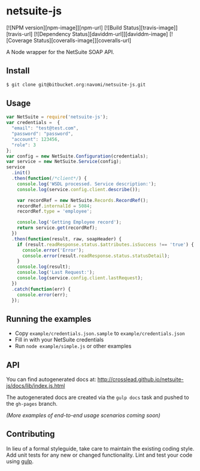 # netsuite-js 
[![NPM version][npm-image]][npm-url] [![Build Status][travis-image]][travis-url] [![Dependency Status][daviddm-url]][daviddm-image] [![Coverage Status][coveralls-image]][coveralls-url]

A Node wrapper for the NetSuite SOAP API.


## Install

```bash
$ git clone git@bitbucket.org:navomi/netsuite-js.git
```


## Usage

```javascript
var NetSuite = require('netsuite-js');
var credentials =  {
  "email": "test@test.com",
  "password": "password",
  "account": 123456,
  "role": 3
};
var config = new NetSuite.Configuration(credentials);
var service = new NetSuite.Service(config);
service
  .init()
  .then(function(/*client*/) {
    console.log('WSDL processed. Service description:');
    console.log(service.config.client.describe());

    var recordRef = new NetSuite.Records.RecordRef();
    recordRef.internalId = 5084;
    recordRef.type = 'employee';

    console.log('Getting Employee record');
    return service.get(recordRef);
  })
  .then(function(result, raw, soapHeader) {
    if (result.readResponse.status.$attributes.isSuccess !== 'true') {
      console.error('Error');
      console.error(result.readResponse.status.statusDetail);
    }
    console.log(result);
    console.log('Last Request:');
    console.log(service.config.client.lastRequest);
  })
  .catch(function(err) {
    console.error(err);
  });
```

## Running the examples

* Copy `example/credentials.json.sample` to `example/credentials.json`
* Fill in with your NetSuite credentials
* Run `node example/simple.js` or other examples

## API
You can find autogenerated docs at: http://crosslead.github.io/netsuite-js/docs/lib/index.js.html

The autogenerated docs are created via the `gulp docs` task and pushed to the `gh-pages` branch.

_(More examples of end-to-end usage scenarios coming soon)_

## Contributing

In lieu of a formal styleguide, take care to maintain the existing coding style. Add unit tests for any new or changed functionality. Lint and test your code using [gulp](http://gulpjs.com/).
